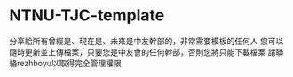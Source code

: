 # NTNU-TJC-template
分享給所有曾經是、現在是、未來是中友幹部的，非常需要模板的任何人
您可以隨時更新並上傳檔案，只要您是中友會的任何幹部，否則您將只能下載檔案
請聯絡rezhboyu以取得完全管理權限
